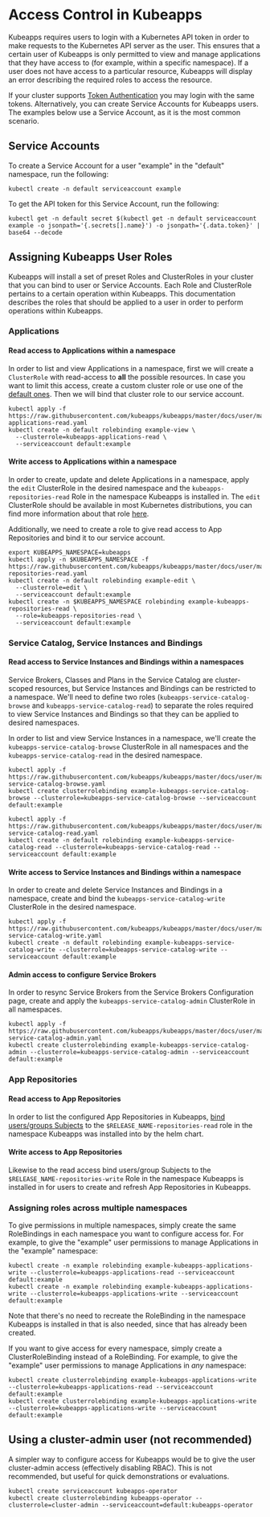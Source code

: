 # Access Control in Kubeapps

Kubeapps requires users to login with a Kubernetes API token in order to make
requests to the Kubernetes API server as the user. This ensures that a certain
user of Kubeapps is only permitted to view and manage applications that they
have access to (for example, within a specific namespace). If a user does not
have access to a particular resource, Kubeapps will display an error describing
the required roles to access the resource.

If your cluster supports [Token
Authentication](https://kubernetes.io/docs/admin/authentication/) you may login
with the same tokens. Alternatively, you can create Service Accounts for
Kubeapps users. The examples below use a Service Account, as it is the most
common scenario.

## Service Accounts

To create a Service Account for a user "example" in the "default" namespace, run
the following:

```
kubectl create -n default serviceaccount example
```

To get the API token for this Service Account, run the following:

```
kubectl get -n default secret $(kubectl get -n default serviceaccount example -o jsonpath='{.secrets[].name}') -o jsonpath='{.data.token}' | base64 --decode
```

## Assigning Kubeapps User Roles

Kubeapps will install a set of preset Roles and ClusterRoles in your cluster
that you can bind to user or Service Accounts. Each Role and ClusterRole
pertains to a certain operation within Kubeapps. This documentation describes
the roles that should be applied to a user in order to perform operations within
Kubeapps.

### Applications

#### Read access to Applications within a namespace

In order to list and view Applications in a namespace, first we will create a `ClusterRole` with read-access to **all** the possible resources. In case you want
to limit this access, create a custom cluster role or use one of the [default ones](https://kubernetes.io/docs/reference/access-authn-authz/rbac/#user-facing-roles). Then we will bind that cluster role to our service account.

```
kubectl apply -f https://raw.githubusercontent.com/kubeapps/kubeapps/master/docs/user/manifests/kubeapps-applications-read.yaml
kubectl create -n default rolebinding example-view \
  --clusterrole=kubeapps-applications-read \
  --serviceaccount default:example
```

#### Write access to Applications within a namespace

In order to create, update and delete Applications in a namespace, apply the
`edit` ClusterRole in the desired namespace and the `kubeapps-repositories-read`
Role in the namespace Kubeapps is installed in. The `edit` ClusterRole should be
available in most Kubernetes distributions, you can find more information about
that role
[here](https://kubernetes.io/docs/reference/access-authn-authz/rbac/#user-facing-roles).

Additionally, we need to create a role to give read access to App Repositories and bind it to our service account.

```
export KUBEAPPS_NAMESPACE=kubeapps
kubectl apply -n $KUBEAPPS_NAMESPACE -f https://raw.githubusercontent.com/kubeapps/kubeapps/master/docs/user/manifests/kubeapps-repositories-read.yaml
kubectl create -n default rolebinding example-edit \
  --clusterrole=edit \
  --serviceaccount default:example
kubectl create -n $KUBEAPPS_NAMESPACE rolebinding example-kubeapps-repositories-read \
  --role=kubeapps-repositories-read \
  --serviceaccount default:example
```

### Service Catalog, Service Instances and Bindings

#### Read access to Service Instances and Bindings within a namespaces

Service Brokers, Classes and Plans in the Service Catalog are cluster-scoped
resources, but Service Instances and Bindings can be restricted to a namespace.
We'll need to define two roles (`kubeapps-service-catalog-browse` and
`kubeapps-service-catalog-read`) to separate the roles required to view Service
Instances and Bindings so that they can be applied to desired namespaces.

In order to list and view Service Instances in a namespace, we'll create the
`kubeapps-service-catalog-browse` ClusterRole in all namespaces and the
`kubeapps-service-catalog-read` in the desired namespace.

```
kubectl apply -f https://raw.githubusercontent.com/kubeapps/kubeapps/master/docs/user/manifests/kubeapps-service-catalog-browse.yaml
kubectl create clusterrolebinding example-kubeapps-service-catalog-browse --clusterrole=kubeapps-service-catalog-browse --serviceaccount default:example

kubectl apply -f https://raw.githubusercontent.com/kubeapps/kubeapps/master/docs/user/manifests/kubeapps-service-catalog-read.yaml
kubectl create -n default rolebinding example-kubeapps-service-catalog-read --clusterrole=kubeapps-service-catalog-read --serviceaccount default:example
```

#### Write access to Service Instances and Bindings within a namespace

In order to create and delete Service Instances and Bindings in a namespace,
create and bind the `kubeapps-service-catalog-write` ClusterRole in the desired namespace.

```
kubectl apply -f https://raw.githubusercontent.com/kubeapps/kubeapps/master/docs/user/manifests/kubeapps-service-catalog-write.yaml
kubectl create -n default rolebinding example-kubeapps-service-catalog-write --clusterrole=kubeapps-service-catalog-write --serviceaccount default:example
```

#### Admin access to configure Service Brokers

In order to resync Service Brokers from the Service Brokers Configuration page,
create and apply the `kubeapps-service-catalog-admin` ClusterRole in all namespaces.

```
kubectl apply -f https://raw.githubusercontent.com/kubeapps/kubeapps/master/docs/user/manifests/kubeapps-service-catalog-admin.yaml
kubectl create clusterrolebinding example-kubeapps-service-catalog-admin --clusterrole=kubeapps-service-catalog-admin --serviceaccount default:example
```

### App Repositories

#### Read access to App Repositories

In order to list the configured App Repositories in Kubeapps, [bind users/groups Subjects](https://kubernetes.io/docs/reference/access-authn-authz/rbac/#command-line-utilities) to the `$RELEASE_NAME-repositories-read` role in the namespace Kubeapps was installed into by the helm chart.

#### Write access to App Repositories

Likewise to the read access bind users/group Subjects to the
`$RELEASE_NAME-repositories-write` Role in the namespace Kubeapps is installed in
for users to create and refresh App Repositories in Kubeapps.


### Assigning roles across multiple namespaces

To give permissions in multiple namespaces, simply create the same RoleBindings
in each namespace you want to configure access for. For example, to give the
"example" user permissions to manage Applications in the "example" namespace:

```
kubectl create -n example rolebinding example-kubeapps-applications-write --clusterrole=kubeapps-applications-read --serviceaccount default:example
kubectl create -n example rolebinding example-kubeapps-applications-write --clusterrole=kubeapps-applications-write --serviceaccount default:example
```

Note that there's no need to recreate the RoleBinding in the namespace Kubeapps
is installed in that is also needed, since that has already been created.

If you want to give access for every namespace, simply create a
ClusterRoleBinding instead of a RoleBinding. For example, to give the "example" user permissions to manage Applications in _any_ namespace:

```
kubectl create clusterrolebinding example-kubeapps-applications-write --clusterrole=kubeapps-applications-read --serviceaccount default:example
kubectl create clusterrolebinding example-kubeapps-applications-write --clusterrole=kubeapps-applications-write --serviceaccount default:example
```

## Using a cluster-admin user (not recommended)

A simpler way to configure access for Kubeapps would be to give the user
cluster-admin access (effectively disabling RBAC). This is not recommended, but
useful for quick demonstrations or evaluations.

```
kubectl create serviceaccount kubeapps-operator
kubectl create clusterrolebinding kubeapps-operator --clusterrole=cluster-admin --serviceaccount=default:kubeapps-operator
```
